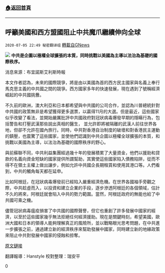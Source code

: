###  [:house:返回首頁](https://github.com/ourhimalayas/txt)
---

## 呼籲美國和西方盟國阻止中共魔爪繼續伸向全球
`2020-07-05 22:49 秘密翻译组` [轉載自GNews](https://gnews.org/zh-hant/255130/)

![](https://s3.amazonaws.com/gnews-media-offload/wp-content/uploads/2020/07/05224309/trump.jpeg)
**中共是企圖以極權全球擴張的本質，同時挑戰以美國為主導以法治為基礎的國際秩序。**

消息來源：布宜諾斯艾利斯時報

本文作者認為，未來的國際競爭，將是由以美國為首的西方民主國家與名義上奉行馬克思主義的中共國之間的競爭。西方國家多年的快速發展，現在遇到了號稱經濟崛起的中共國挑釁。

不久前的歐洲，澳大利亞和日本都希望與中共國的公司合作，並認為川普總統針對中共國的政策無非是希望獲得更多選票，以贏得11月的大選。但是最近，這些國家似乎改變了看法，並開始嚴厲批評中共國政府對冠狀病毒爆發早期的隱瞞行為，包括警告和打壓武漢那些說出真相的醫生， 並允許即將被隔離的武漢人前往世界各地，但卻不允許在國內旅行。同時，中共對香港自治制度的破壞和對香港民主運動的鎮壓，也震驚了這些國家，並使他們認識到中共企圖以極權全球擴張的本質，和挑戰以美國為主導，以法治為基礎的國際秩序的野心。

與前蘇聯不同，中共利益集團經過幾十年的發展積累了大量資金，他們以援助和貸款的名義向資金短缺的國家提供所謂幫助，其實使這些國家陷入債務陷阱，從而不得不在領土主權上做出讓步，例如允許中共國企長期租賃和使用其港口等。人們看到，中共的觸角每天都在延申。

比如阿根廷，在冠狀病毒爆發前已經陷入嚴重經濟危機。在世界各國袖手旁觀之際，中共趁虛而入，以投資和建立企業的手段，逐步滲透阿根廷的各個領域，估計不久的將來，阿根廷就會陷入中共的勢力範圍。當然，阿根廷政府的無能也給了中共國可乘之機。

儘管冠狀病毒瘟疫損害了中共國的國際聲譽，但它也重創了許多發展中國家的經濟，以至於這些國家幾乎無法拒絕任何經濟援助。現在是關鍵時刻，希望美國，歐洲大國和日本的領導人能夠理解真正的風險所，並以戰略眼光思考問題，在中共進一步擴張之前，通過建立新的經濟秩序來幫助發展中國家，同時建立新的地緣政策來阻止中共對發展中國家的侵蝕和掠奪。

[原文鏈接](https://www.batimes.com.ar/news/opinion-and-analysis/china-will-soon-come-a-calling.phtml)

翻譯報導：Hanstyle 
校對整理：瑞安平

0

